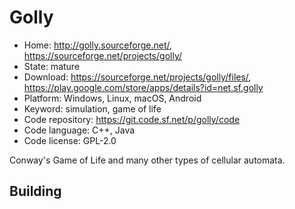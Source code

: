 # Golly

- Home: http://golly.sourceforge.net/, https://sourceforge.net/projects/golly/
- State: mature
- Download: https://sourceforge.net/projects/golly/files/, https://play.google.com/store/apps/details?id=net.sf.golly
- Platform: Windows, Linux, macOS, Android
- Keyword: simulation, game of life
- Code repository: https://git.code.sf.net/p/golly/code
- Code language: C++, Java
- Code license: GPL-2.0

Conway's Game of Life and many other types of cellular automata.

## Building
